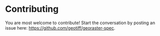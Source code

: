 # Contributing
You are most welcome to contribute! Start the conversation by posting an issue here: https://github.com/geotiff/georaster-spec.
